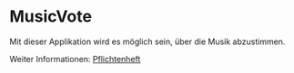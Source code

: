 # MusicVote
Mit dieser Applikation wird es möglich sein, über die Musik abzustimmen. 

Weiter Informationen: [Pflichtenheft](docs/pflichtenheft/Pflichtenheft.md)
